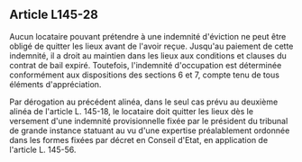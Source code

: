 Article L145-28
----
Aucun locataire pouvant prétendre à une indemnité d'éviction ne peut être obligé
de quitter les lieux avant de l'avoir reçue. Jusqu'au paiement de cette
indemnité, il a droit au maintien dans les lieux aux conditions et clauses du
contrat de bail expiré. Toutefois, l'indemnité d'occupation est déterminée
conformément aux dispositions des sections 6 et 7, compte tenu de tous éléments
d'appréciation.

Par dérogation au précédent alinéa, dans le seul cas prévu au deuxième alinéa de
l'article L. 145-18, le locataire doit quitter les lieux dès le versement d'une
indemnité provisionnelle fixée par le président du tribunal de grande instance
statuant au vu d'une expertise préalablement ordonnée dans les formes fixées par
décret en Conseil d'Etat, en application de l'article L. 145-56.
